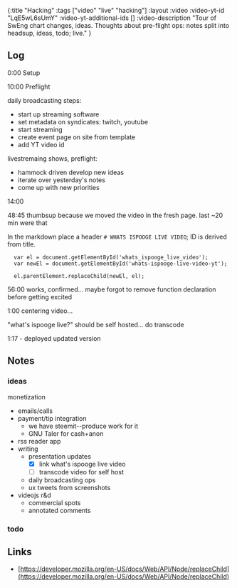 {:title "Hacking"
 :tags ["video" "live" "hacking"]
 :layout :video
 :video-yt-id "LqE5wL6sUmY"
 :video-yt-additional-ids []
 :video-description "Tour of SwEng chart changes, ideas. Thoughts about pre-flight ops: notes split into headsup, ideas, todo; live."
}



## Log


0:00 Setup

10:00 Preflight

daily broadcasting steps:

- start up streaming software
- set metadata on syndicates: twitch, youtube
- start streaming
- create event page on site from template
- add YT video id


livestremaing shows, preflight:

- hammock driven develop new ideas
- iterate over yesterday's notes
- come up with new priorities

14:00


48:45 thumbsup because we moved the video in the fresh page. last ~20 min were that

In the markdown place a header `# WHATS ISPOOGE LIVE VIDEO`; ID is derived from title.

```
  var el = document.getElementById('whats_ispooge_live_video');
  var newEl = document.getElementById('whats-ispooge-live-video-yt');
  
  el.parentElement.replaceChild(newEl, el);
```

56:00 works, confirmed... maybe forgot to remove function declaration before getting excited



1:00 centering video... 

"what's ispooge live?" should be self hosted... do transcode

1:17 - deployed updated version


## Notes



### ideas

monetization
  - emails/calls
  - payment/tip integration
    - we have steemit--produce work for it
    - GNU Taler for cash+anon
- rss reader app
- writing
  - presentation updates
    - [x] link what's ispooge live video
    - [ ] transcode video for self host
  - daily broadcasting ops
  - ux tweets from screenshots
- videojs r&d
  - commercial spots
  - annotated comments




### todo



## Links


* [https://developer.mozilla.org/en-US/docs/Web/API/Node/replaceChild](https://developer.mozilla.org/en-US/docs/Web/API/Node/replaceChild)


